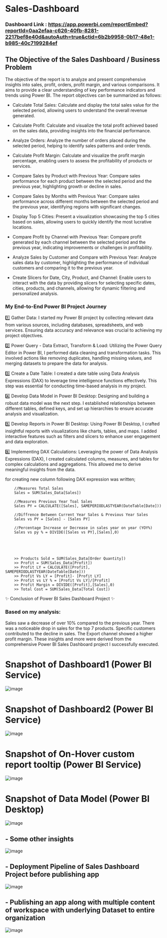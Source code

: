 # Sales-Dashboard

### Dashboard Link : https://app.powerbi.com/reportEmbed?reportId=0aa2efaa-c626-40fb-8281-2217bef8e40d&autoAuth=true&ctid=6b2b9958-0b17-48e1-b985-40c7199284ef

## The Objective of the Sales Dashboard / Business Problem

The objective of the report is to analyze and present comprehensive insights into sales, profit, orders, profit margin, and various comparisons. It aims to provide a clear understanding of key performance indicators and trends using Power BI. The report objectives can be summarized as follows:

- Calculate Total Sales: Calculate and display the total sales value for the selected period, allowing users to understand the overall revenue generated.

- Calculate Profit: Calculate and visualize the total profit achieved based on the sales data, providing insights into the financial performance.
- Analyze Orders: Analyze the number of orders placed during the selected period, helping to identify sales patterns and order trends.
- Calculate Profit Margin: Calculate and visualize the profit margin percentage, enabling users to assess the profitability of products or services.
- Compare Sales by Product with Previous Year: Compare sales performance for each product between the selected period and the previous year, highlighting growth or decline in sales.
- Compare Sales by Months with Previous Year: Compare sales performance across different months between the selected period and the previous year, identifying regions with significant changes.
- Display Top 5 Cities: Present a visualization showcasing the top 5 cities based on sales, allowing users to quickly identify the most lucrative locations.
- Compare Profit by Channel with Previous Year: Compare profit generated by each channel between the selected period and the previous year, indicating improvements or challenges in profitability.
- Analyze Sales by Customer and Compare with Previous Year: Analyze sales data by customer, highlighting the performance of individual customers and comparing it to the previous year.
- Create Slicers for Date, City, Product, and Channel: Enable users to interact with the data by providing slicers for selecting specific dates, cities, products, and channels, allowing for dynamic filtering and personalized analysis.


### My End-to-End Power BI Project Journey

1️⃣ Gather Data:
I started my Power BI project by collecting relevant data from various sources, including databases, spreadsheets, and web services. Ensuring data accuracy and relevance was crucial to achieving my project objectives.

2️⃣ Power Query - Data Extract, Transform & Load:
Utilizing the Power Query Editor in Power BI, I performed data cleaning and transformation tasks. This involved actions like removing duplicates, handling missing values, and merging datasets to prepare the data for analysis.

3️⃣ Create a Date Table:
I created a date table using Data Analysis Expressions (DAX) to leverage time intelligence functions effectively. This step was essential for conducting time-based analysis in my project.

4️⃣ Develop Data Model in Power BI Desktop:
Designing and building a robust data model was the next step. I established relationships between different tables, defined keys, and set up hierarchies to ensure accurate analysis and visualization.

5️⃣ Develop Reports in Power BI Desktop:
Using Power BI Desktop, I crafted insightful reports with visualizations like charts, tables, and maps. I added interactive features such as filters and slicers to enhance user engagement and data exploration.

6️⃣ Implementing DAX Calculations:
Leveraging the power of Data Analysis Expressions (DAX), I created calculated columns, measures, and tables for complex calculations and aggregations. This allowed me to derive meaningful insights from the data.

for creating new column following DAX expression was written;
       
        //Measures Total Sales
        Sales = SUM(Sales_Data[Sales])

        //Measures Previous Year Toal Sales
        Sales PY = CALCULATE([Sales], SAMEPERIODLASTYEAR(DateTable[Date]))

        //Diffrence Between Current Year Sales & Previous Year Sales
        Sales vs PY = [Sales] - [Sales PY]

        //Percentage Increase or Decrease in sales year on year (YOY%)
        Sales vs py % = DIVIDE([Sales vs PY],[Sales],0)





        >> Products Sold = SUM(Sales_Data[Order Quantity])
        >> Profit = SUM(Sales_Data[Profit]) 
        >> Profit LY = CALCULATE([Profit], SAMEPERIODLASTYEAR(DateTable[Date]))
        >> Profit Vs LY = [Profit]- [Profit LY]
        >> Profit vs LY % = [Profit Vs LY]/[Profit]
        >> Profit Margin = DIVIDE([Profit],[Sales],0)
        >> Total Cost = SUM(Sales_Data[Total Cost]) 



✨ Conclusion of Power BI Sales Dashboard Project ✨

### Based on my analysis:

Sales saw a decrease of over 10% compared to the previous year.
There was a noticeable drop in sales for the top 7 products.
Specific customers contributed to the decline in sales.
The Export channel showed a higher profit margin.
These insights and more were derived from the comprehensive Power BI Sales Dashboard project I successfully executed.




        
# Snapshot of Dashboard1 (Power BI Service)

![image](https://github.com/RhugvedSatardekar/Sales-Dashboard/assets/163725285/9c3b2a1d-918f-43f7-98cc-5000d650beb4)

# Snapshot of Dashboard2 (Power BI Service)

![image](https://github.com/RhugvedSatardekar/Sales-Dashboard/assets/163725285/43c072bd-4331-43a2-a236-8f5a6f401549)

# Snapshot of On-Hover custom report tooltip (Power BI Service)
![image](https://github.com/RhugvedSatardekar/Sales-Dashboard/assets/163725285/35697f70-2151-4f9b-a504-9f57d5df1a2c)

# Snapshot of Data Model (Power BI Desktop)     
 ![image](https://github.com/RhugvedSatardekar/Sales-Dashboard/assets/163725285/f2e65570-a15d-403f-b959-cded87c23b01)


 ## - Some other insights
 
 ![image](https://github.com/RhugvedSatardekar/Sales-Dashboard/assets/163725285/d0ec4895-845d-4247-a1c2-8e8b505e1cf8)
 
 ## - Deployment Pipeline of Sales Dashboard Project before publishing app 
 ![image](https://github.com/RhugvedSatardekar/Sales-Dashboard/assets/163725285/6f8c57f3-346e-4e03-92b4-33599e592c18)



 ## - Publishing an app along with multiple content of workspace with underlying Dataset to entire organization
 ![image](https://github.com/RhugvedSatardekar/Sales-Dashboard/assets/163725285/70365fc3-2fa3-45f1-abbe-1c0a73b897bd)

